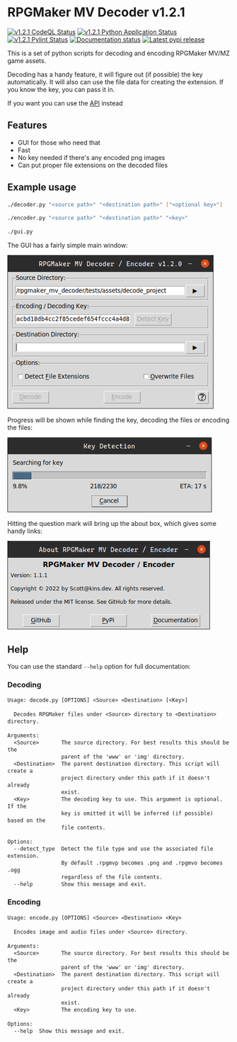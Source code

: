 # RPGMaker MV Decoder v1.2.1

[![v1.2.1 CodeQL Status](https://img.shields.io/github/workflow/status/kins-dev/rpgmaker_mv_decoder/CodeQL/v1.2.1?label=v1.2.1%20CodeQL&logo=GitHub)](https://github.com/kins-dev/rpgmaker_mv_decoder/actions/workflows/codeql-analysis.yml) [![v1.2.1 Python Application Status](https://img.shields.io/github/workflow/status/kins-dev/rpgmaker_mv_decoder/Python%20application/v1.2.1?label=v1.2.1%20Python%20application&logo=GitHub)](https://github.com/kins-dev/rpgmaker_mv_decoder/actions/workflows/python-app.yml) [![v1.2.1 Pylint Status](https://img.shields.io/github/workflow/status/kins-dev/rpgmaker_mv_decoder/Upload%20Python%20Package/v1.2.1?label=v1.2.1%20Upload%20Python%20Package&logo=GitHub)](https://github.com/kins-dev/rpgmaker_mv_decoder/actions/workflows/python-publish.yml) [![Documentation status](https://img.shields.io/readthedocs/rpgmaker_mv_decoder/v1.2.1?label=v1.2.1%20Documentation&logo=readthedocs)](https://rpgmaker-mv-decoder.readthedocs.io/en/v1.2.1/)
[![Latest pypi release](https://img.shields.io/pypi/v/rpgmaker_mv_decoder?label=Latest%20pypi%20release&logo=pypi&color=blue)](https://pypi.python.org/pypi/rpgmaker_mv_decoder)

This is a set of python scripts for decoding and encoding RPGMaker MV/MZ game assets.

Decoding has a handy feature, it will figure out (if possible) the key automatically.
It will also can use the file data for creating the extension.
If you know the key, you can pass it in.

If you want you can use the [API](https://rpgmaker-mv-decoder.readthedocs.io) instead

## Features

- GUI for those who need that
- Fast
- No key needed if there's any encoded png images
- Can put proper file extensions on the decoded files

## Example usage

```bash
./decoder.py "<source path>" "<destination path>" ["<optional key>"]
```

```bash
./encoder.py "<source path>" "<destination path>" "<key>"
```

```bash
./gui.py
```

The GUI has a fairly simple main window:

![Main Window](https://raw.githubusercontent.com/kins-dev/rpgmaker_mv_decoder/main/docs/_static/screenshots/main.png)

Progress will be shown while finding the key, decoding the files or encoding the files:

![Progress Dialog](https://raw.githubusercontent.com/kins-dev/rpgmaker_mv_decoder/main/docs/_static/screenshots/progress.png)

Hitting the question mark will bring up the about box, which gives some handy links:

![About Dialog](https://raw.githubusercontent.com/kins-dev/rpgmaker_mv_decoder/main/docs/_static/screenshots/about.png)

## Help

You can use the standard `--help` option for full documentation:

### Decoding

```text
Usage: decode.py [OPTIONS] <Source> <Destination> [<Key>]

  Decodes RPGMaker files under <Source> directory to <Destination> directory.

Arguments:
  <Source>       The source directory. For best results this should be the
                 parent of the 'www' or 'img' directory.
  <Destination>  The parent destination directory. This script will create a
                 project directory under this path if it doesn't already
                 exist.
  <Key>          The decoding key to use. This argument is optional. If the
                 key is omitted it will be inferred (if possible) based on the
                 file contents.

Options:
  --detect_type  Detect the file type and use the associated file extension.
                 By default .rpgmvp becomes .png and .rpgmvo becomes .ogg
                 regardless of the file contents.
  --help         Show this message and exit.
```

### Encoding

```text
Usage: encode.py [OPTIONS] <Source> <Destination> <Key>

  Encodes image and audio files under <Source> directory.

Arguments:
  <Source>       The source directory. For best results this should be the
                 parent of the 'www' or 'img' directory.
  <Destination>  The parent destination directory. This script will create a
                 project directory under this path if it doesn't already
                 exist.
  <Key>          The encoding key to use.

Options:
  --help  Show this message and exit.
```
